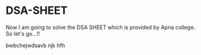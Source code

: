 # DSA-SHEET

Now I am going to solve the DSA SHEET which is provided by Apna college. So let's go...!!

bwbchejwdsavb
njk
hfh
